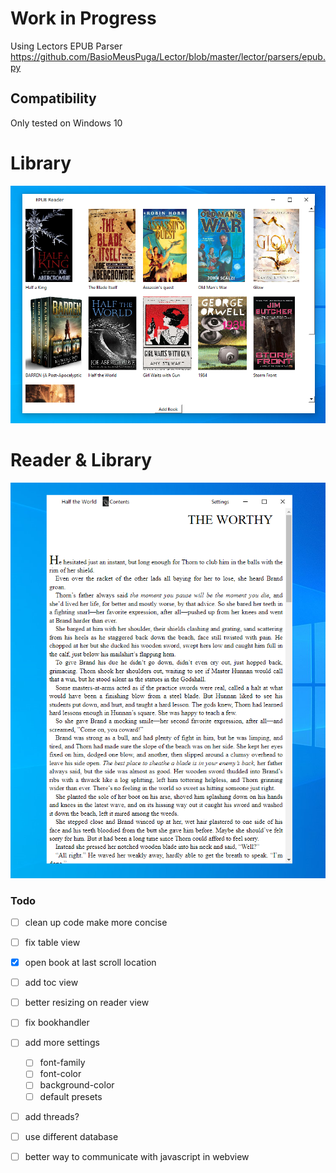 # Work in Progress

Using Lectors EPUB Parser\
https://github.com/BasioMeusPuga/Lector/blob/master/lector/parsers/epub.py 

## Compatibility
Only tested on Windows 10




# Library
![image info](static/screenshot2.png "Library")

# Reader & Library
![image info](static/screenshot1.png "LIbrary")

### Todo
- [ ] clean up code make more concise
- [ ] fix table view
- [X] open book at last scroll location
- [ ] add toc view
- [ ] better resizing on reader view
- [ ] fix bookhandler 
- [ ] add more settings
  - [ ] font-family
  - [ ] font-color
  - [ ] background-color
  - [ ] default presets 
- [ ] add threads?
- [ ] use different database
- [ ] better way to communicate with javascript in webview
  
